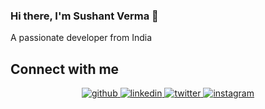 <!-- ![Image](https://github.com/sushant76s/sushant76s/blob/main/Images/GitHub_Banner2.jpg?raw=true) -->


### Hi there, I'm Sushant Verma 👋

A passionate developer from India

<!-- ![](https://komarev.com/ghpvc/?username=sushant76s&color=red&label=Visitors) -->


<!-- ## Coding Profiles 💻
[**HackerRank**](https://www.hackerrank.com/sushant76s) |
[**hackerEarth**](http://www.hackerearth.com/@sushant76s) |
[**GeeksForGeeks**](https://auth.geeksforgeeks.org/user/susverma/profile) |
[**FreeCodeCamp**](https://www.freecodecamp.org/sushant76s) -->
<!-- ## Connect with Me ☎️  -->
<!-- [**LinkedIn**](https://www.linkedin.com/in/sushant76s/) | [**Twitter**](https://twitter.com/sushant76s) | [**Instagram**](https://instagram.com/sushant76s) -->
## Connect with me  
<div align="center">
<a href="https://github.com/sushant76s" target="_blank" >
<img src=https://img.shields.io/badge/github-%2324292e.svg?&style=for-the-badge&logo=github&logoColor=white alt=github style="margin-bottom: 5px;" />
</a>
 <a href="https://linkedin.com/in/sushant76s" target="_blank">
<img src=https://img.shields.io/badge/linkedin-%231E77B5.svg?&style=for-the-badge&logo=linkedin&logoColor=white alt=linkedin style="margin-bottom: 5px;" />
</a>
<a href="https://twitter.com/sushant76s" target="_blank">
<img src=https://img.shields.io/badge/twitter-%2300acee.svg?&style=for-the-badge&logo=twitter&logoColor=white alt=twitter style="margin-bottom: 5px;" />
</a>
<a href="https://instagram.com/sushant76s" target="_blank">
<img src=https://img.shields.io/badge/instagram-%23000000.svg?&style=for-the-badge&logo=instagram&logoColor=white alt=instagram style="margin-bottom: 5px;" />
</a>  
</div> 

<!-- For stats -->
<!-- ## Stats -->
<!-- ![Sushant's GitHub stats](https://github-readme-stats.vercel.app/api?username=sushant76s&show_icons=true&theme=dark)
[![Top Langs](https://github-readme-stats.vercel.app/api/top-langs/?username=sushant76s&&theme=dark)](https://github.com/susverma/github-readme-stats) -->

<!-- <div style="display: flex; flex-direction: row;">
 <img class="img" src="https://github-readme-stats.vercel.app/api?username=sushant76s&show_icons=true&theme=tokyonight" />
 <img class="img" src="https://github-readme-stats.vercel.app/api/top-langs/?username=sushant76s&theme=tokyonight" />
</div> -->

<!--
<div style="display:inline">
<img src="https://github-readme-stats.vercel.app/api/top-langs/?username=sushant76s&layout=compact&theme=tokyonight" alt="Github Stats" width="375px" />
<img src="https://github-readme-stats.vercel.app/api?username=sushant76s&show_icons=true&theme=tokyonight" alt="Github Stats" width="450px" />
</div>
-->

<!--
## Badges
[![@susverma's Holopin board](https://holopin.io/api/user/board?user=susverma)](https://holopin.io/@susverma)
![image](https://user-images.githubusercontent.com/60610128/193321706-7b8bfe81-8dba-48c3-a159-7cdf66826d50.png)
![image](https://res.cloudinary.com/practicaldev/image/fetch/s--rX-dH2o3--/c_limit,f_auto,fl_progressive,q_80,w_180/https://dev-to-uploads.s3.amazonaws.com/uploads/badge/badge_image/206/ht-badge.png)
-->




<!-- Code for Activity graph -->
<!-- [![GitHub Activity Graph](https://activity-graph.herokuapp.com/graph?username=susverma&theme=react-dark)](https://github.com/susverma/github-readme-activity-graph) -->


<!-- [![trophy](https://github-profile-trophy.vercel.app/?username=susverma)](https://github.com/ryo-ma/github-profile-trophy) -->

<!-- ![GitHub metrics](https://metrics.lecoq.io/susverma)   -->

<!-- ![GitHub streak stats](https://github-readme-streak-stats.herokuapp.com/?user=susverma)   -->

<!--
**susverma/susverma** is a ✨ _special_ ✨ repository because its `README.md` (this file) appears on your GitHub profile.

Here are some ideas to get you started:

- 🔭 I’m currently working on ...
- 🌱 I’m currently learning ...
- 👯 I’m looking to collaborate on ...
- 🤔 I’m looking for help with ...
- 💬 Ask me about ...
- 📫 How to reach me: ...
- 😄 Pronouns: ...
- ⚡ Fun fact: ...
-->
